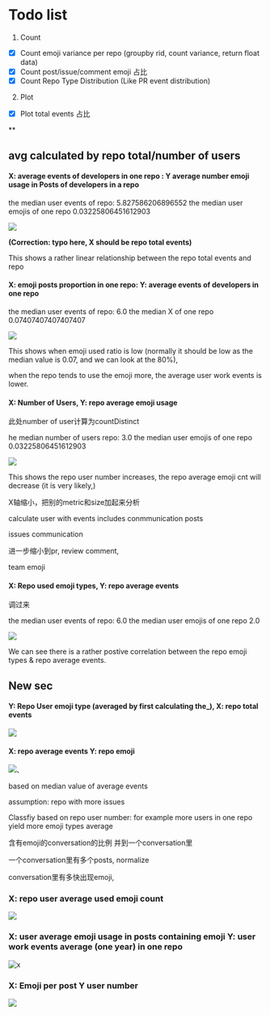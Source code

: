 # Todo list



1. Count

- [x] Count emoji variance per repo (groupby rid, count variance, return float data)
- [x] Count post/issue/comment emoji 占比
- [x] Count Repo Type Distribution (Like PR event distribution)

2. Plot
- [x] Plot total events 占比


**



## avg calculated by repo total/number of users

#### X:  average events of developers in one repo : Y average number emoji usage in Posts of developers in a repo 

the median user events of repo:  5.827586206896552
the median user emojis of one repo 0.03225806451612903

![](/Users/hangruicao/Documents/emoji/week3_2.png)



**(Correction: typo here, X should be repo total events)**

This shows a rather linear relationship between the repo total events and repo

#### X: emoji posts proportion in one repo: Y: average events of developers in one repo

the median user events of repo:  6.0
the median X of one repo 0.07407407407407407

![](/Users/hangruicao/Documents/emoji/week3_3.png)

This shows when emoji used ratio is low (normally it should be low as the median value is 0.07, and we can look at the 80%),

when the repo tends to use the emoji more, the average user work events is lower.

#### X: Number of Users, Y: repo average emoji usage

此处number of user计算为countDistinct

he median number of users repo:  3.0
the median user emojis of one repo 0.03225806451612903

![](/Users/hangruicao/Documents/emoji/week3_1.png)

This shows the repo user number increases, the repo average emoji cnt will decrease (it is very likely,)


X轴缩小，把别的metric和size加起来分析

calculate user with events includes conmmunication posts

issues communication

进一步缩小到pr, review comment,

team emoji



#### X: Repo used emoji types, Y: repo average events

调过来

the median user events of repo:  6.0
the median user emojis of one repo 2.0

![](/Users/hangruicao/Documents/emoji/week3_4.png)

We can see there is a rather postive correlation between the repo emoji types & repo average events.


## New sec

#### Y: Repo User emoji type (averaged by first calculating the_), X: repo total events



![](/Users/hangruicao/Documents/emoji/week3_5.png)



#### X: repo average events Y: repo emoji

![](/Users/hangruicao/Documents/emoji/week3_6.png)、



based on median value of average events

assumption: repo with more issues

Classfiy based on repo user number: for example more users in one repo yield more emoji types average



含有emoji的conversation的比例 并到一个conversation里

一个conversation里有多个posts, normalize

conversation里有多快出现emoji,

### X: repo user average used emoji count

![](/Users/hangruicao/Documents/emoji/week3_12.png)





### X: user average emoji usage in posts containing emoji Y: user work events average (one year) in one repo



![x	](/Users/hangruicao/Documents/emoji/week3_11.png)



### X: Emoji per post Y user number



![](/Users/hangruicao/Documents/emoji/week3_14.png)
